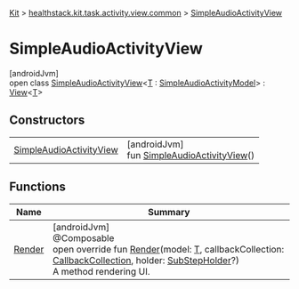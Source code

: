 
[Kit](../../../kit.html) > [healthstack.kit.task.activity.view.common](../index.html) > [SimpleAudioActivityView](index.html)



# SimpleAudioActivityView



[androidJvm]\
open class [SimpleAudioActivityView](index.html)&lt;[T](index.html) : [SimpleAudioActivityModel](../../healthstack.kit.task.activity.model.common/-simple-audio-activity-model/index.html)&gt; : [View](../../healthstack.kit.task.base/-view/index.html)&lt;[T](index.html)&gt;



## Constructors


| | |
|---|---|
| [SimpleAudioActivityView](-simple-audio-activity-view.html) | [androidJvm]<br>fun [SimpleAudioActivityView](-simple-audio-activity-view.html)() |


## Functions


| Name | Summary |
|---|---|
| [Render](-render.html) | [androidJvm]<br>@Composable<br>open override fun [Render](-render.html)(model: [T](index.html), callbackCollection: [CallbackCollection](../../healthstack.kit.task.base/-callback-collection/index.html), holder: [SubStepHolder](../../healthstack.kit.task.survey.question/-sub-step-holder/index.html)?)<br>A method rendering UI. |

